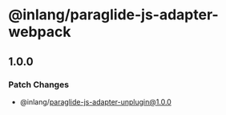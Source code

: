 # @inlang/paraglide-js-adapter-webpack

## 1.0.0

### Patch Changes

- @inlang/paraglide-js-adapter-unplugin@1.0.0
